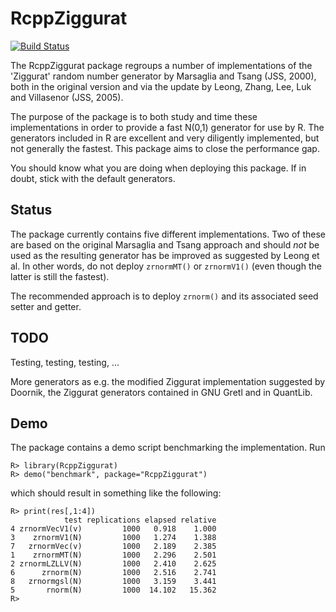 # RcppZiggurat

[![Build Status](https://travis-ci.org/eddelbuettel/rcppziggurat.png)](https://travis-ci.org/eddelbuettel/rcppziggurat)

The RcppZiggurat package regroups a number of implementations of the
'Ziggurat' random number generator by Marsaglia and Tsang (JSS, 2000), both
in the original version and via the update by Leong, Zhang, Lee, Luk and
Villasenor (JSS, 2005).

The purpose of the package is to both study and time these implementations in
order to provide a fast N(0,1) generator for use by R.  The generators
included in R are excellent and very diligently implemented, but not
generally the fastest.  This package aims to close the performance gap.

You should know what you are doing when deploying this package. If in doubt,
stick with the default generators.

## Status

The package currently contains five different implementations. Two of these 
are based on the original Marsaglia and Tsang approach and should *not* be 
used as the resulting generator has be improved as suggested by Leong et al.
In other words, do not deploy `zrnormMT()` or `zrnormV1()` (even though the 
latter is still the fastest).

The recommended approach is to deploy `zrnorm()` and its associated seed 
setter and getter.

## TODO

Testing, testing, testing, ...

More generators as e.g. the modified Ziggurat implementation suggested by 
Doornik, the Ziggurat generators contained in GNU Gretl and in QuantLib. 

## Demo

The package contains a demo script benchmarking the implementation. Run

    R> library(RcppZiggurat)
    R> demo("benchmark", package="RcppZiggurat")

which should result in something like the following:

    R> print(res[,1:4])
                test replications elapsed relative
    4 zrnormVecV1(v)         1000   0.918    1.000
    3    zrnormV1(N)         1000   1.274    1.388
    7   zrnormVec(v)         1000   2.189    2.385
    1    zrnormMT(N)         1000   2.296    2.501
    2 zrnormLZLLV(N)         1000   2.410    2.625
    6      zrnorm(N)         1000   2.516    2.741
    8   zrnormgsl(N)         1000   3.159    3.441
    5       rnorm(N)         1000  14.102   15.362
    R> 

